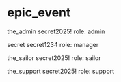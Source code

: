 # epic_event

the_admin
secret2025!
role: admin

secret
secret1234
role: manager

the_sailor
secret2025!
role: sailor

the_support
secret2025!
role: support